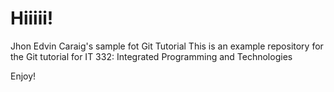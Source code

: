 # Hiiiii!
Jhon Edvin Caraig's sample fot Git Tutorial
This is an example repository for the Git tutorial for IT 332: Integrated Programming and Technologies


Enjoy!
